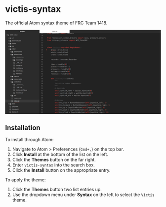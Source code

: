 # victis-syntax
The official Atom syntax theme of FRC Team 1418.

![Screenshot](screenshot.png)

## Installation
To install through Atom:
1. Navigate to Atom > Preferences (`Cmd+,`) on the top bar.
2. Click **Install** at the bottom of the list on the left.
3. Click the **Themes** button on the far right.
4. Enter `victis-syntax` into the search box.
5. Click the **Install** button on the appropriate entry.

To apply the theme:
1. Click the **Themes** button two list entries up.
2. Use the dropdown menu under **Syntax** on the left to select the `Victis` theme.
